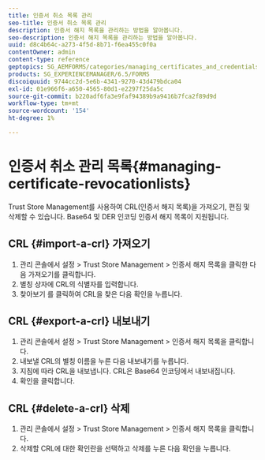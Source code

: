 ```yaml
---
title: 인증서 취소 목록 관리
seo-title: 인증서 취소 목록 관리
description: 인증서 해지 목록을 관리하는 방법을 알아봅니다.
seo-description: 인증서 해지 목록을 관리하는 방법을 알아봅니다.
uuid: d8c4b64c-a273-4f5d-8b71-f6ea455c0f0a
contentOwner: admin
content-type: reference
geptopics: SG_AEMFORMS/categories/managing_certificates_and_credentials
products: SG_EXPERIENCEMANAGER/6.5/FORMS
discoiquuid: 9744cc2d-5e6b-4341-9270-43d479bdca04
exl-id: 01e966f6-a650-4565-80d1-e2297f25da5c
source-git-commit: b220adf6fa3e9faf94389b9a9416b7fca2f89d9d
workflow-type: tm+mt
source-wordcount: '154'
ht-degree: 1%

---
```


# 인증서 취소 관리 목록{#managing-certificate-revocationlists}

Trust Store Management를 사용하여 CRL(인증서 해지 목록)을 가져오기, 편집 및 삭제할 수 있습니다. Base64 및 DER 인코딩 인증서 해지 목록이 지원됩니다.

## CRL {#import-a-crl} 가져오기

1. 관리 콘솔에서 설정 > Trust Store Management > 인증서 해지 목록을 클릭한 다음 가져오기를 클릭합니다.
1. 별칭 상자에 CRL의 식별자를 입력합니다.
1. 찾아보기 를 클릭하여 CRL을 찾은 다음 확인을 누릅니다.

## CRL {#export-a-crl} 내보내기

1. 관리 콘솔에서 설정 > Trust Store Management > 인증서 해지 목록을 클릭합니다.
1. 내보낼 CRL의 별칭 이름을 누른 다음 내보내기를 누릅니다.
1. 지침에 따라 CRL을 내보냅니다. CRL은 Base64 인코딩에서 내보내집니다.
1. 확인을 클릭합니다.

## CRL {#delete-a-crl} 삭제

1. 관리 콘솔에서 설정 > Trust Store Management > 인증서 해지 목록을 클릭합니다.
1. 삭제할 CRL에 대한 확인란을 선택하고 삭제를 누른 다음 확인을 누릅니다.
